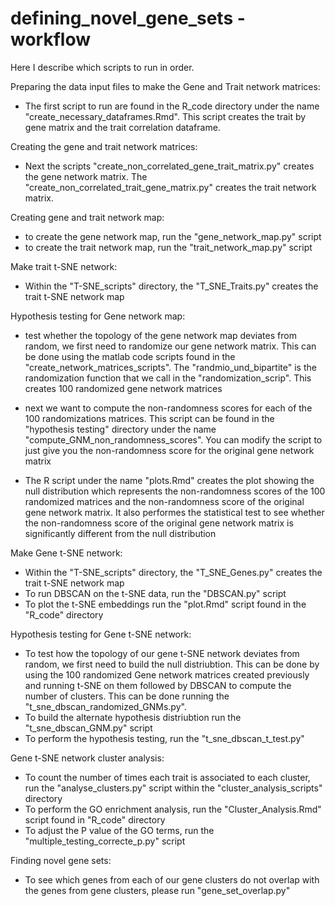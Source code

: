 # defining_novel_gene_sets - workflow

Here I describe which scripts to run in order.

Preparing the data input files to make the Gene and Trait network matrices:

- The first script to run are found in the R_code directory under the name "create_necessary_dataframes.Rmd". 
This script creates the trait by gene matrix and the trait correlation dataframe.

Creating the gene and trait network matrices:

- Next the scripts "create_non_correlated_gene_trait_matrix.py" creates the gene network matrix.
The "create_non_correlated_trait_gene_matrix.py" creates the trait network matrix.

Creating gene and trait network map:
- to create the gene network map, run the "gene_network_map.py" script
- to create the trait network map, run the "trait_network_map.py" script

Make trait t-SNE network:

- Within the "T-SNE_scripts" directory, the "T_SNE_Traits.py" creates the trait t-SNE network map


Hypothesis testing for Gene network map:
- test whether the topology of the gene network map deviates from random, we first need to
randomize our gene network matrix. This can be done using the  matlab code scripts found in the
"create_network_matrices_scripts". The "randmio_und_bipartite" is the randomization function that we 
call in the "randomization_scrip". This creates 100 randomized gene network matrices

- next we want to compute the non-randomness scores for each of the 100 randomizations matrices. This
script can be found in the "hypothesis testing" directory under the name "compute_GNM_non_randomness_scores". 
You can modify the script to just give you the non-randomness score for the original gene network matrix

- The R script under the name "plots.Rmd" creates the plot showing the null distribution which represents the non-randomness scores
of the 100 randomized matrices and the non-randomness score of the original gene network matrix. It also performes the statistical test
to see whether the non-randomness score of the original gene network matrix is significantly different from the null distribution

Make Gene t-SNE network:
- Within the "T-SNE_scripts" directory, the "T_SNE_Genes.py" creates the trait t-SNE network map
- To run DBSCAN on the t-SNE data, run the "DBSCAN.py" script
- To plot the t-SNE embeddings run the "plot.Rmd" script found in the "R_code" directory

Hypothesis testing for Gene t-SNE network:
- To test how the topology of our gene t-SNE network deviates from random, we first need to build the null distriubtion. This can be done by using
the 100 randomized Gene network matrices created previously and running t-SNE on them followed by DBSCAN to compute the number of clusters. This can be done
running the "t_sne_dbscan_randomized_GNMs.py".
- To build the alternate hypothesis distriubtion run the "t_sne_dbscan_GNM.py" script
- To perform the hypothesis testing, run the "t_sne_dbscan_t_test.py"

Gene t-SNE network cluster analysis:
- To count the number of times each trait is associated to each cluster, run the "analyse_clusters.py" script within the "cluster_analysis_scripts"
directory
- To perform the GO enrichment analysis, run the "Cluster_Analysis.Rmd" script found in "R_code" directory
- To adjust the P value of the GO terms, run the "multiple_testing_correcte_p.py" script

Finding novel gene sets:
- To see which genes from each of our gene clusters do not overlap with the genes from gene clusters, please run "gene_set_overlap.py"
